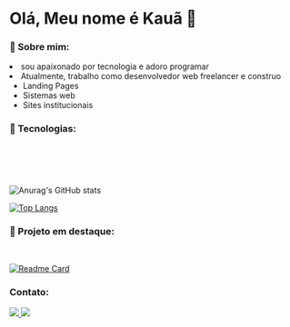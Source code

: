 

# Olá, Meu nome é Kauã 👋

### 📖 Sobre mim:

<li> sou apaixonado por tecnologia e adoro programar</li>
<li>Atualmente, trabalho como desenvolvedor web freelancer e construo
    <ul>
        <li>Landing Pages</li>
        <li>Sistemas web</li>
        <li>Sites institucionais</li>
    </ul>
</li>

### 🚀 Tecnologias:

</br>
<div>
    <img src="https://img.shields.io/badge/React_Router-CA4245?style=for-the-badge&logo=react-router&logoColor=white" alt=""/>
    <img src="https://img.shields.io/badge/React-20232A?style=for-the-badge&logo=react&logoColor=61DAFB" alt=""/>
    <img src="https://img.shields.io/badge/JavaScript-F7DF1E?style=for-the-badge&logo=javascript&logoColor=black" alt=""/>
    <img src="https://img.shields.io/badge/TypeScript-007ACC?style=for-the-badge&logo=typescript&logoColor=white" alt=""/>
    <img src="https://img.shields.io/badge/Bootstrap-563D7C?style=for-the-badge&logo=bootstrap&logoColor=white" alt=""/>
    <img src="https://img.shields.io/badge/CSS-239120?&style=for-the-badge&logo=css3&logoColor=white" alt=""/>
    <img src="https://img.shields.io/badge/HTML-239120?style=for-the-badge&logo=html5&logoColor=white" alt=""/>
    <img src="https://img.shields.io/badge/PHP-777BB4?style=for-the-badge&logo=php&logoColor=white" alt=""/>
    <img src="https://img.shields.io/badge/jQuery-0769AD?style=for-the-badge&logo=jquery&logoColor=white" alt=""/>
    <img src="https://img.shields.io/badge/MySQL-00000F?style=for-the-badge&logo=mysql&logoColor=white" alt=""/>
</div>

# 

![Anurag's GitHub stats](https://github-readme-stats.vercel.app/api?username=kauaj-silva&show_icons=true&theme=tokyonight)

[![Top Langs](https://github-readme-stats.vercel.app/api/top-langs/?username=kauaj-silva&layout=compact&theme=tokyonight)](https://github.com/kauaj-silva/kauaj-silva)

### 🔮 Projeto em destaque:
</br>

[![Readme Card](https://github-readme-stats.vercel.app/api/pin/?username=kauaj-silva&repo=Dsolutions&theme=tokyonight)](https://github.com/kauaj-silva/Dsolutions)





### Contato:

<a href="https://linkedin.com/in/kauãsilva" target="_blank">
    <img src="https://img.shields.io/badge/LinkedIn-0077B5?style=for-the-badge&logo=linkedin&logoColor=white"/>
    </a>

<a href="mailto:kauadariomello@gmail.com" target="_blank">
    <img src="https://img.shields.io/badge/Gmail-D14836?style=for-the-badge&logo=gmail&logoColor=white"/>
    </a>
